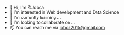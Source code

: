 - 👋 Hi, I’m @Joboa
- 👀 I’m interested in Web development and Data Science
- 🌱 I’m currently learning ...
- 💞️ I’m looking to collaborate on ...
- 📫 You can reach me via joboa2015@gmail.com

<!---
Joboa/Joboa is a ✨ special ✨ repository because its `README.md` (this file) appears on your GitHub profile.
You can click the Preview link to take a look at your changes.
--->
